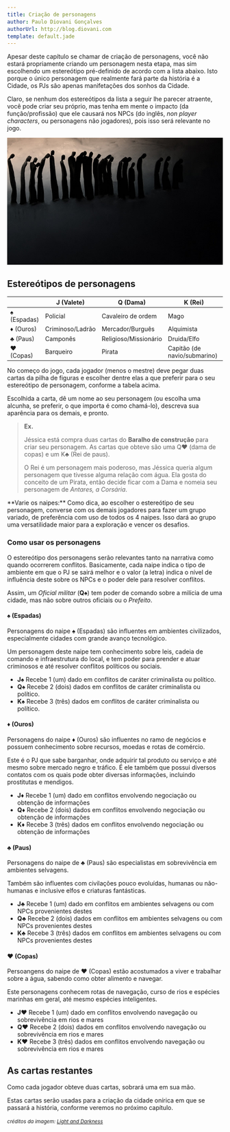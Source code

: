```yaml
---
title: Criação de personagens
author: Paulo Diovani Gonçalves
authorUrl: http://blog.diovani.com
template: default.jade
---
```


Apesar deste capítulo se chamar de criação de personagens, você não estará propriamente criando um personagem nesta etapa, mas sim escolhendo um estereótipo pré-definido de acordo com a lista abaixo. Isto porque o único personagem que realmente fará parte da história é a Cidade, os PJs são apenas manifetações dos sonhos da Cidade.

Claro, se nenhum dos estereótipos da lista a seguir lhe parecer atraente, você pode criar seu próprio, mas tenha em mente o impacto (da função/profissão) que ele causará nos NPCs (do inglês, _non player characters_, ou personagens não jogadores), pois isso será relevante no jogo.

<img class="img-responsive img-circle hidden-print" src="img/ice_people_walking_in_dark.jpg" alt="ice_people_walking_in_dark">

## Estereótipos de personagens

<!--
    |   | J (Valete)          | Q (Dama)              | K (Rei)                      |
    | - | ------------------- | --------------------- | ---------------------------- |
    | ♠ | Policial            | Cavaleiro de ordem    | Mago                         |
    | ♦ | Criminoso/Ladrão    | Mercador/Burguês      | Alquimista                   |
    | ♣ | Camponês            | Religioso/Missionário | Druida/Elfo                  |
    | ♥ | Barqueiro           | Pirata                | Capitão (de navio/submarino) |
-->

<table class="table table-bordered">
    <thead>
        <tr>
            <th></th>
            <th>J (Valete)</th>
            <th>Q (Dama)</th>
            <th>K (Rei)</th>
        </tr>
    </thead>
    <tbody>
        <tr>
            <td>♠ (Espadas)</td>
            <td>Policial</td>
            <td>Cavaleiro de ordem</td>
            <td>Mago</td>
        </tr>
        <tr>
            <td>♦ (Ouros)</td>
            <td>Criminoso/Ladrão</td>
            <td>Mercador/Burguês</td>
            <td>Alquimista</td>
        </tr>
        <tr>
            <td>♣ (Paus)</td>
            <td>Camponês</td>
            <td>Religioso/Missionário</td>
            <td>Druida/Elfo</td>
        </tr>
        <tr>
            <td>♥ (Copas)</td>
            <td>Barqueiro</td>
            <td>Pirata</td>
            <td>Capitão (de navio/submarino)</td>
        </tr>
    </tbody>
</table>

No começo do jogo, cada jogador (menos o mestre) deve pegar duas cartas da pilha de figuras e escolher dentre elas a que preferir para o seu estereótipo de personagem, conforme a tabela acima.

Escolhida a carta, dê um nome ao seu personagem (ou escolha uma alcunha, se preferir, o que importa é como chamá-lo), descreva sua aparência para os demais, e pronto.

> **Ex.**
> 
> Jéssica está compra duas cartas do **Baralho de construção** para criar seu personagem. As cartas que obteve são uma Q♥ (dama de copas) e um K♣ (Rei de paus).
> 
> O Rei é um personagem mais poderoso, mas Jéssica queria algum personagem que tivesse alguma relação com água. Ela gosta do conceito de um Pirata, então decide ficar com a Dama e nomeia seu personagem de _Antares, a Corsária_. 

<div class="well">
    **Varie os naipes:**
    Como dica, ao escolher o estereótipo de seu personagem, converse com os demais jogadores para fazer um grupo variado, de preferência com uso de todos os 4 naipes. Isso dará ao grupo uma versatilidade maior para a exploração e vencer os desafios.
</div>

### Como usar os personagens

O estereótipo dos personagens serão relevantes tanto na narrativa como quando ocorrerem conflitos. Basicamente, cada naipe indica o tipo de ambiente em que o PJ se sairá melhor e o valor (a letra) indica o nível de influência deste sobre os NPCs e o poder dele para resolver conflitos.

Assim, um _Oficial militar_ (**Q♠**) tem poder de comando sobre a milícia de uma cidade, mas não sobre outros oficiais ou o _Prefeito_.

#### ♠ (Espadas)

Personagens do naipe ♠ (Espadas) são influentes em ambientes civilizados, especialmente cidades com grande avanço tecnológico.

Um personagem deste naipe tem conhecimento sobre leis, cadeia de comando e infraestrutura do local, e tem poder para prender e atuar criminosos e até resolver conflitos políticos ou sociais.

* **J♠** Recebe 1 (um) dado em conflitos de caráter criminalista ou político.
* **Q♠** Recebe 2 (dois) dados em conflitos de caráter criminalista ou político.
* **K♠** Recebe 3 (três) dados em conflitos de caráter criminalista ou político.

#### ♦ (Ouros)

Personagens do naipe ♦ (Ouros) são influentes no ramo de negócios e possuem conhecimento sobre recursos, moedas e rotas de comércio.

Este é o PJ que sabe barganhar, onde adquirir tal produto ou serviço e até mesmo sobre mercado negro e tráfico. É ele também que possui diversos contatos com os quais pode obter diversas informações, incluindo prostitutas e mendigos.

* **J♦** Recebe 1 (um) dado em conflitos envolvendo negociação ou obtenção de informações
* **Q♦** Recebe 2 (dois) dados em conflitos envolvendo negociação ou obtenção de informações
* **K♦** Recebe 3 (três) dados em conflitos envolvendo negociação ou obtenção de informações

#### ♣ (Paus)

Personagens do naipe de ♣ (Paus) são especialistas em sobrevivência em ambientes selvagens.

Também são influentes com civilações pouco evoluídas, humanas ou não-humanas e inclusive elfos e criaturas fantásticas.

* **J♣** Recebe 1 (um) dado em conflitos em ambientes selvagens ou com NPCs provenientes destes
* **Q♣** Recebe 2 (dois) dados em conflitos em ambientes selvagens ou com NPCs provenientes destes
* **K♣** Recebe 3 (três) dados em conflitos em ambientes selvagens ou com NPCs provenientes destes

#### ♥ (Copas)

Persoangens do naipe de ♥ (Copas) estão acostumados a viver e trabalhar sobre a água, sabendo como obter alimento e navegar.

Este personagens conhecem rotas de navegação, curso de rios e espécies marinhas em geral, até mesmo espécies inteligentes.

* **J♥** Recebe 1 (um) dado em conflitos envolvendo navegação ou sobrevivência em rios e mares
* **Q♥** Recebe 2 (dois) dados em conflitos envolvendo navegação ou sobrevivência em rios e mares
* **K♥** Recebe 3 (três) dados em conflitos envolvendo navegação ou sobrevivência em rios e mares

## As cartas restantes

Como cada jogador obteve duas cartas, sobrará uma em sua mão.

Estas cartas serão usadas para a criação da cidade onírica em que se passará a história, conforme veremos no próximo capítulo.

<small>_créditos da imagem: [Light and Darkness](http://nancysblog-seeker.blogspot.co.uk/2011/03/light-and-darkness.html)_</small>
